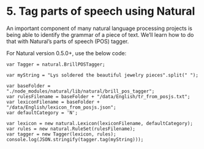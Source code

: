 # 5. Tag parts of speech using Natural

An important component of many natural language processing projects is being able to identify the grammar of a piece of text. We’ll learn how to do that with Natural’s parts of speech (POS) tagger.  


For Natural version 0.5.0+, use the below code:

```var natural = require('natural');
var Tagger = natural.BrillPOSTagger;

var myString = "Lys soldered the beautiful jewelry pieces".split(" ");

var baseFolder = "./node_modules/natural/lib/natural/brill_pos_tagger";
var rulesFilename = baseFolder + "/data/English/tr_from_posjs.txt";
var lexiconFilename = baseFolder + "/data/English/lexicon_from_posjs.json";
var defaultCategory = 'N';

var lexicon = new natural.Lexicon(lexiconFilename, defaultCategory);
var rules = new natural.RuleSet(rulesFilename);
var tagger = new Tagger(lexicon, rules);
console.log(JSON.stringify(tagger.tag(myString)));
```